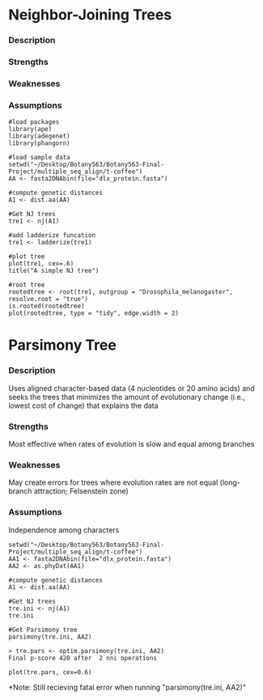 # Neighbor-Joining Trees 
### Description

### Strengths

### Weaknesses

### Assumptions


```
#load packages
library(ape)
library(adegenet)
library(phangorn)

#load sample data
setwd("~/Desktop/Botany563/Botany563-Final-Project/multiple_seq_align/t-coffee")
AA <- fasta2DNAbin(file="dlx_protein.fasta")

#compute genetic distances
A1 <- dist.aa(AA)

#Get NJ trees
tre1 <- nj(A1)

#add ladderize funcation
tre1 <- ladderize(tre1)

#plot tree
plot(tre1, cex=.6)
title("A simple NJ tree")

#root tree
rootedtree <- root(tre1, outgroup = "Drosophila_melanogaster", resolve.root = "true")
is.rooted(rootedtree)
plot(rootedtree, type = "tidy", edge.width = 2)
```
# Parsimony Tree
### Description
Uses aligned character-based data (4 nucleotides or 20 amino acids) and seeks the trees that minimizes the amount of evolutionary change (i.e., lowest cost of change) that explains the data
### Strengths
Most effective when rates of evolution is slow and equal among branches
### Weaknesses
May create errors for trees where evolution rates are not equal (long-branch attraction; Felsenstein zone)
### Assumptions
Independence among characters

```
setwd("~/Desktop/Botany563/Botany563-Final-Project/multiple_seq_align/t-coffee")
AA1 <- fasta2DNAbin(file="dlx_protein.fasta")
AA2 <- as.phyDat(AA1)

#compute genetic distances
A1 <- dist.aa(AA)

#Get NJ trees
tre.ini <- nj(A1)
tre.ini

#Get Parsimony tree
parsimony(tre.ini, AA2)

> tre.pars <- optim.parsimony(tre.ini, AA2)
Final p-score 420 after  2 nni operations

plot(tre.pars, cex=0.6)
```
*Note: Still recieving fatal error when running "parsimony(tre.ini, AA2)"